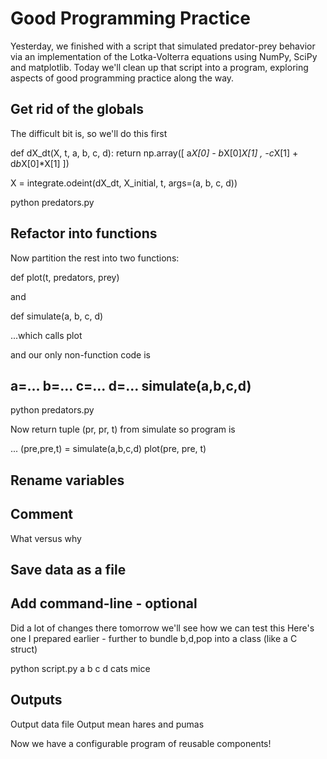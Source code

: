# Good Programming Practice

Yesterday, we finished with a script that simulated predator-prey behavior via an implementation of the Lotka-Volterra equations using NumPy, SciPy and matplotlib. Today we'll clean up that script into a program, exploring aspects of good programming practice along the way.

## Get rid of the globals

The difficult bit is, so we'll do this first

def dX_dt(X, t, a, b, c, d):
   return np.array([ a*X[0] - b*X[0]*X[1] , -c*X[1] + d*b*X[0]*X[1] ])

X = integrate.odeint(dX_dt, X_initial, t, args=(a, b, c, d))

python predators.py

## Refactor into functions





Now partition the rest into two functions:

def plot(t, predators, prey)

and

def simulate(a, b, c, d)

...which calls plot

and our only non-function code is

a=...
b=...
c=...
d=...
simulate(a,b,c,d)
---

python predators.py


Now return tuple (pr, pr, t) from simulate so program is
 
...
(pre,pre,t) = simulate(a,b,c,d)
plot(pre, pre, t)


## Rename variables

## Comment

What versus why

## Save data as a file


## Add command-line - optional

Did a lot of changes there tomorrow we'll see how we can test this
Here's one I prepared earlier - further to bundle b,d,pop into a class (like a C struct)

python script.py a b c d cats mice

## Outputs

Output data file
Output mean hares and pumas

Now we have a configurable program of reusable components!
